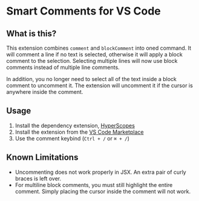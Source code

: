 # Smart Comments for VS Code

## What is this?

This extension combines `comment` and `blockComment` into oned command. It will comment a line if no text is selected, otherwise it will apply a block comment to the selection. Selecting multiple lines will now use block comments instead of multiple line comments.

In addition, you no longer need to select all of the text inside a block comment to uncomment it. The extension will uncomment it if the cursor is anywhere inside the comment.

## Usage

1. Install the dependency extension, [HyperScopes](https://marketplace.visualstudio.com/items?itemName=draivin.hscopes)
2. Install the extension from the [VS Code Marketplace](https://marketplace.visualstudio.com/items?itemName=ap-1.smart-comments)
3. Use the comment keybind (`Ctrl + /` or `⌘ + /`)

## Known Limitations

- Uncommenting does not work properly in JSX. An extra pair of curly braces is left over.
- For multiline block comments, you must still highlight the entire comment. Simply placing the cursor inside the comment will not work.
